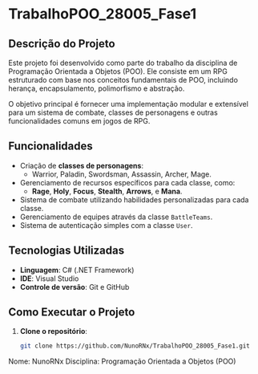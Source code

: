 # TrabalhoPOO_28005_Fase1

## Descrição do Projeto
Este projeto foi desenvolvido como parte do trabalho da disciplina de Programação Orientada a Objetos (POO). Ele consiste em um RPG estruturado com base nos conceitos fundamentais de POO, incluindo herança, encapsulamento, polimorfismo e abstração.

O objetivo principal é fornecer uma implementação modular e extensível para um sistema de combate, classes de personagens e outras funcionalidades comuns em jogos de RPG.

## Funcionalidades
- Criação de **classes de personagens**:
  - Warrior, Paladin, Swordsman, Assassin, Archer, Mage.
- Gerenciamento de recursos específicos para cada classe, como:
  - **Rage**, **Holy**, **Focus**, **Stealth**, **Arrows**, e **Mana**.
- Sistema de combate utilizando habilidades personalizadas para cada classe.
- Gerenciamento de equipes através da classe `BattleTeams`.
- Sistema de autenticação simples com a classe `User`.

## Tecnologias Utilizadas
- **Linguagem**: C# (.NET Framework)
- **IDE**: Visual Studio
- **Controle de versão**: Git e GitHub

## Como Executar o Projeto
1. **Clone o repositório**:
   ```bash
   git clone https://github.com/NunoRNx/TrabalhoPOO_28005_Fase1.git
Nome: NunoRNx
Disciplina: Programação Orientada a Objetos (POO)
